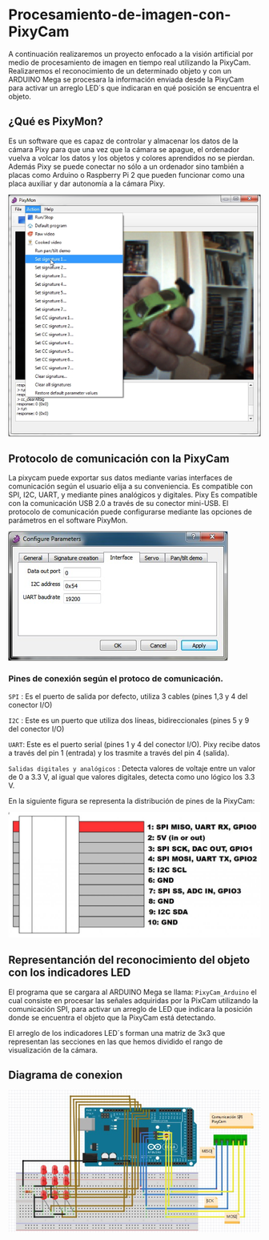 # Procesamiento-de-imagen-con-PixyCam

A continuación realizaremos un proyecto enfocado a la visión artificial por medio de procesamiento de imagen en tiempo real utilizando la PixyCam. Realizaremos el reconocimiento de un determinado objeto y con un ARDUINO Mega se procesara la información enviada desde la PixyCam para activar un arreglo  LED´s que indicaran en qué posición se encuentra el objeto.

## ¿Qué es PixyMon?

Es un software que es capaz de controlar y almacenar los datos de la cámara Pixy para que una vez que la cámara se apague, el ordenador vuelva a volcar los datos y los objetos y colores aprendidos no se pierdan. Además Pixy se puede conectar no sólo a un ordenador sino también a placas como Arduino o Raspberry Pi 2 que pueden funcionar como una placa auxiliar y dar autonomía a la cámara Pixy. 

![Software PixyMon](https://raw.githubusercontent.com/SETISAEDU/Procesamiento-de-imagen-con-PixyCam/master/pixycam-cmucam5-configuraciones.jpg)

## Protocolo de comunicación con la PixyCam

La pixycam puede exportar sus datos mediante varias interfaces de comunicación según el usuario elija a su conveniencia. Es compatible con SPI, I2C, UART, y mediante pines analógicos y digitales. Pixy Es compatible con la comunicación USB 2.0 a través de su conector mini-USB. El protocolo de comunicación puede configurarse mediante las opciones de parámetros en el software PixyMon.

![Protocolo de comunicacion](https://raw.githubusercontent.com/SETISAEDU/Procesamiento-de-imagen-con-PixyCam/master/protocolo%20config.jpg)

### Pines de conexión según el protoco de comunicación.

`SPI` : Es el puerto de salida por defecto, utiliza 3 cables (pines 1,3 y 4 del conector I/O)

`I2C` : Este es un puerto que utiliza dos líneas, bidireccionales (pines 5 y 9 del conector I/O)

`UART`: Este es el puerto serial (pines 1 y 4 del conector I/O). Pixy recibe datos a través del pin 1 (entrada) y los trasmite a través del pin 4 (salida).

`Salidas digitales y analógicos` : Detecta valores de voltaje entre un valor de 0 a 3.3 V, al igual que valores digitales, detecta como uno lógico los 3.3 V.

En la siguiente figura se representa la distribución de pines de la PixyCam:

![Distribucion de pines](https://raw.githubusercontent.com/SETISAEDU/Procesamiento-de-imagen-con-PixyCam/master/distribucion%20de%20pines.jpg)

## Representanción del reconocimiento del objeto con los indicadores LED

El programa que se cargara al ARDUINO Mega se llama: `PixyCam_Arduino` el cual consiste en procesar las señales adquiridas por la PixCam utilizando la comunicación SPI, para activar un arreglo de LED que indicara la posición donde se encuentra el objeto que la PixyCam está detectando.

El arreglo de los indicadores LED´s forman una matriz de 3x3 que representan las secciones en las que hemos dividido el rango de visualización de la cámara.

## Diagrama de conexion
![Diagrama de conexion](https://raw.githubusercontent.com/SETISAEDU/Procesamiento-de-imagen-con-PixyCam/master/Diagrama.jpg)




